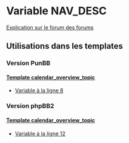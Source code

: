 # Variable NAV_DESC
[Explication sur le forum des forums](http://forum.forumactif.com/t294113-listing-des-variables#NAV_DESC)
## Utilisations dans les templates
### Version PunBB
#### [Template calendar_overview_topic](punbb/calendar_overview_topic.md)
* [Variable à la ligne 8](../punbb/calendar_overview_topic.tpl#L8)
### Version phpBB2
#### [Template calendar_overview_topic](subsilver/calendar_overview_topic.md)
* [Variable à la ligne 12](../subsilver/calendar_overview_topic.tpl#L12)
